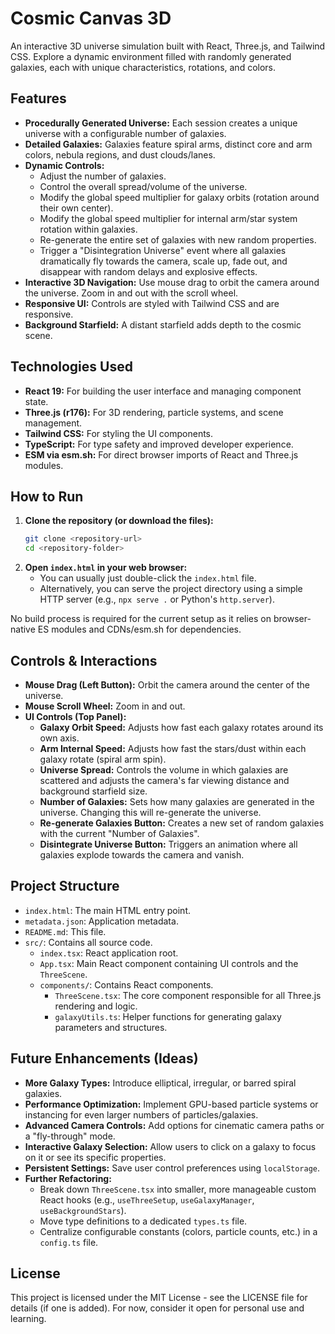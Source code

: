 
# Cosmic Canvas 3D

An interactive 3D universe simulation built with React, Three.js, and Tailwind CSS. Explore a dynamic environment filled with randomly generated galaxies, each with unique characteristics, rotations, and colors.

## Features

*   **Procedurally Generated Universe:** Each session creates a unique universe with a configurable number of galaxies.
*   **Detailed Galaxies:** Galaxies feature spiral arms, distinct core and arm colors, nebula regions, and dust clouds/lanes.
*   **Dynamic Controls:**
    *   Adjust the number of galaxies.
    *   Control the overall spread/volume of the universe.
    *   Modify the global speed multiplier for galaxy orbits (rotation around their own center).
    *   Modify the global speed multiplier for internal arm/star system rotation within galaxies.
    *   Re-generate the entire set of galaxies with new random properties.
    *   Trigger a "Disintegration Universe" event where all galaxies dramatically fly towards the camera, scale up, fade out, and disappear with random delays and explosive effects.
*   **Interactive 3D Navigation:** Use mouse drag to orbit the camera around the universe. Zoom in and out with the scroll wheel.
*   **Responsive UI:** Controls are styled with Tailwind CSS and are responsive.
*   **Background Starfield:** A distant starfield adds depth to the cosmic scene.

## Technologies Used

*   **React 19:** For building the user interface and managing component state.
*   **Three.js (r176):** For 3D rendering, particle systems, and scene management.
*   **Tailwind CSS:** For styling the UI components.
*   **TypeScript:** For type safety and improved developer experience.
*   **ESM via esm.sh:** For direct browser imports of React and Three.js modules.

## How to Run

1.  **Clone the repository (or download the files):**
    ```bash
    git clone <repository-url>
    cd <repository-folder>
    ```
2.  **Open `index.html` in your web browser:**
    *   You can usually just double-click the `index.html` file.
    *   Alternatively, you can serve the project directory using a simple HTTP server (e.g., `npx serve .` or Python's `http.server`).

No build process is required for the current setup as it relies on browser-native ES modules and CDNs/esm.sh for dependencies.

## Controls & Interactions

*   **Mouse Drag (Left Button):** Orbit the camera around the center of the universe.
*   **Mouse Scroll Wheel:** Zoom in and out.
*   **UI Controls (Top Panel):**
    *   **Galaxy Orbit Speed:** Adjusts how fast each galaxy rotates around its own axis.
    *   **Arm Internal Speed:** Adjusts how fast the stars/dust within each galaxy rotate (spiral arm spin).
    *   **Universe Spread:** Controls the volume in which galaxies are scattered and adjusts the camera's far viewing distance and background starfield size.
    *   **Number of Galaxies:** Sets how many galaxies are generated in the universe. Changing this will re-generate the universe.
    *   **Re-generate Galaxies Button:** Creates a new set of random galaxies with the current "Number of Galaxies".
    *   **Disintegrate Universe Button:** Triggers an animation where all galaxies explode towards the camera and vanish.

## Project Structure

*   `index.html`: The main HTML entry point.
*   `metadata.json`: Application metadata.
*   `README.md`: This file.
*   `src/`: Contains all source code.
    *   `index.tsx`: React application root.
    *   `App.tsx`: Main React component containing UI controls and the `ThreeScene`.
    *   `components/`: Contains React components.
        *   `ThreeScene.tsx`: The core component responsible for all Three.js rendering and logic.
        *   `galaxyUtils.ts`: Helper functions for generating galaxy parameters and structures.

## Future Enhancements (Ideas)

*   **More Galaxy Types:** Introduce elliptical, irregular, or barred spiral galaxies.
*   **Performance Optimization:** Implement GPU-based particle systems or instancing for even larger numbers of particles/galaxies.
*   **Advanced Camera Controls:** Add options for cinematic camera paths or a "fly-through" mode.
*   **Interactive Galaxy Selection:** Allow users to click on a galaxy to focus on it or see its specific properties.
*   **Persistent Settings:** Save user control preferences using `localStorage`.
*   **Further Refactoring:**
    *   Break down `ThreeScene.tsx` into smaller, more manageable custom React hooks (e.g., `useThreeSetup`, `useGalaxyManager`, `useBackgroundStars`).
    *   Move type definitions to a dedicated `types.ts` file.
    *   Centralize configurable constants (colors, particle counts, etc.) in a `config.ts` file.

## License

This project is licensed under the MIT License - see the LICENSE file for details (if one is added). For now, consider it open for personal use and learning.
    